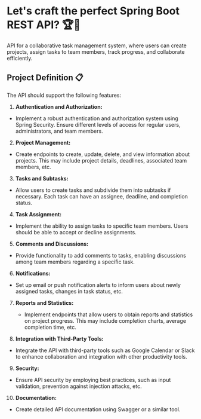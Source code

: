 
# Let's craft the perfect Spring Boot REST API? 🏆🍃

API for a collaborative task management system, where users can create projects, assign tasks to team members, track progress, and collaborate efficiently.


## Project Definition 📋

The API should support the following features:

1. **Authentication and Authorization:**
- Implement a robust authentication and authorization system using Spring Security. Ensure different levels of access for regular users, administrators, and team members.

2. **Project Management:**
- Create endpoints to create, update, delete, and view information about projects. This may include project details, deadlines, associated team members, etc.

3. **Tasks and Subtasks:**
- Allow users to create tasks and subdivide them into subtasks if necessary. Each task can have an assignee, deadline, and completion status.

4. **Task Assignment:**
- Implement the ability to assign tasks to specific team members. Users should be able to accept or decline assignments.

5. **Comments and Discussions:**
- Provide functionality to add comments to tasks, enabling discussions among team members regarding a specific task.

6. **Notifications:**
- Set up email or push notification alerts to inform users about newly assigned tasks, changes in task status, etc.

7. **Reports and Statistics:**
    - Implement endpoints that allow users to obtain reports and statistics on project progress. This may include completion charts, average completion time, etc.

8. **Integration with Third-Party Tools:**
- Integrate the API with third-party tools such as Google Calendar or Slack to enhance collaboration and integration with other productivity tools.

9. **Security:**
- Ensure API security by employing best practices, such as input validation, prevention against injection attacks, etc.

10. **Documentation:**
- Create detailed API documentation using Swagger or a similar tool.
